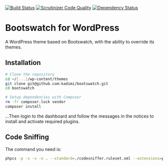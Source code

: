[![Build Status](https://travis-ci.org/kadimi/bootswatch.svg?branch=master)](https://travis-ci.org/kadimi/bootswatch)
[![Scrutinizer Code Quality](https://scrutinizer-ci.com/g/kadimi/bootswatch/badges/quality-score.png?b=master)](https://scrutinizer-ci.com/g/kadimi/bootswatch/?branch=master)
[![Dependency Status](https://www.versioneye.com/user/projects/57d5e17b87b0f6003c14c503/badge.svg)](https://www.versioneye.com/user/projects/57d5e17b87b0f6003c14c503)

# Bootswatch for WordPress

A WordPress theme based on Bootswatch, with the ability to override its themes.

## Installation

```bash
# Clone the repository
cd ~/[...]/wp-content/themes
git clone git@github.com:kadimi/bootswatch.git
cd bootswatch

# Setup dependencies with Composer
rm -fr composer.lock vendor
composer install

```

...Then login to the dashboard and follow the messages in the notices to install and activate required plugins.

## Code Sniffing

The command you need is:

```bash
phpcs -p -s -v -n . --standard=./codesniffer.ruleset.xml --extensions=php
```
